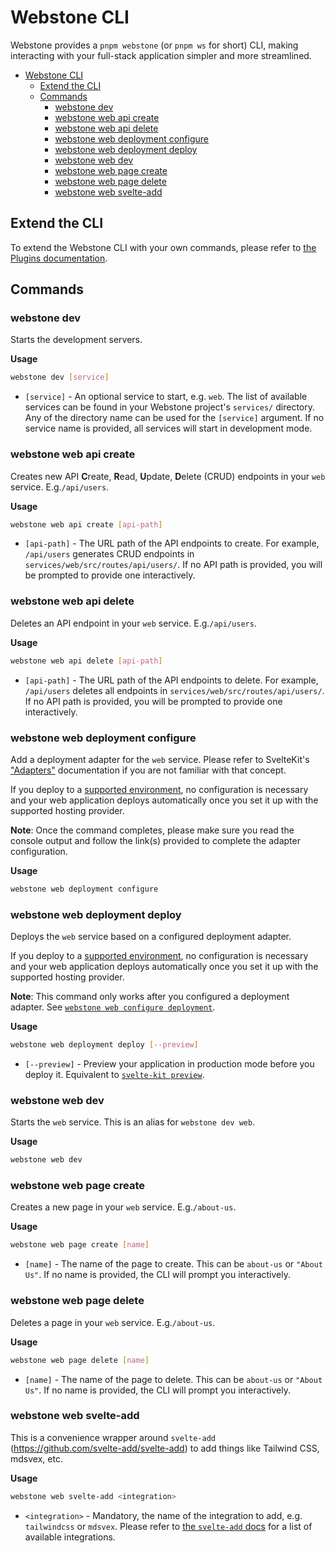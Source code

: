 # Webstone CLI

Webstone provides a `pnpm webstone` (or `pnpm ws` for short) CLI, making interacting with your full-stack application simpler and more streamlined.

- [Webstone CLI](#webstone-cli)
  - [Extend the CLI](#extend-the-cli)
  - [Commands](#commands)
    - [webstone dev](#webstone-dev)
    - [webstone web api create](#webstone-web-api-create)
    - [webstone web api delete](#webstone-web-api-delete)
    - [webstone web deployment configure](#webstone-web-deployment-configure)
    - [webstone web deployment deploy](#webstone-web-deployment-deploy)
    - [webstone web dev](#webstone-web-dev)
    - [webstone web page create](#webstone-web-page-create)
    - [webstone web page delete](#webstone-web-page-delete)
    - [webstone web svelte-add](#webstone-web-svelte-add)

## Extend the CLI

To extend the Webstone CLI with your own commands, please refer to [the Plugins documentation](./plugins.md).

## Commands

<!-- Command template
### webstone xyz

Describe the command

**Usage**

```bash
webstone xyz
```

* `<name>` - Describe the mandatory positional argument
* `[name]` - Describe the optional positional argument
* `--flag` - Describe the flag
-->

### webstone dev

Starts the development servers.

**Usage**

```bash
webstone dev [service]
```

- `[service]` - An optional service to start, e.g. `web`. The list of available services can be found in your Webstone project's `services/` directory. Any of the directory name can be used for the `[service]` argument. If no service name is provided, all services will start in development mode.

### webstone web api create

Creates new API **C**reate, **R**ead, **U**pdate, **D**elete (CRUD) endpoints in your `web` service. E.g.`/api/users`.

**Usage**

```bash
webstone web api create [api-path]
```

- `[api-path]` - The URL path of the API endpoints to create. For example, `/api/users` generates CRUD endpoints in `services/web/src/routes/api/users/`. If no API path is provided, you will be prompted to provide one interactively.

### webstone web api delete

Deletes an API endpoint in your `web` service. E.g.`/api/users`.

**Usage**

```bash
webstone web api delete [api-path]
```

- `[api-path]` - The URL path of the API endpoints to delete. For example, `/api/users` deletes all endpoints in `services/web/src/routes/api/users/`. If no API path is provided, you will be prompted to provide one interactively.

### webstone web deployment configure

Add a deployment adapter for the `web` service. Please refer to SvelteKit's ["Adapters"](https://kit.svelte.dev/docs#adapters) documentation if you are not familiar with that concept.

If you deploy to a [supported environment](https://kit.svelte.dev/docs#adapters-supported-environments), no configuration is necessary and your web application deploys automatically once you set it up with the supported hosting provider.

**Note**: Once the command completes, please make sure you read the console output and follow the link(s) provided to complete the adapter configuration.

**Usage**

```bash
webstone web deployment configure
```

### webstone web deployment deploy

Deploys the `web` service based on a configured deployment adapter.

If you deploy to a [supported environment](https://kit.svelte.dev/docs#adapters-supported-environments), no configuration is necessary and your web application deploys automatically once you set it up with the supported hosting provider.

**Note**: This command only works after you configured a deployment adapter. See [`webstone web configure deployment`](#webstone-web-configure-deployment).

**Usage**

```bash
webstone web deployment deploy [--preview]
```

- `[--preview]` - Preview your application in production mode before you deploy it. Equivalent to [`svelte-kit preview`](https://kit.svelte.dev/docs#command-line-interface-svelte-kit-build).

### webstone web dev

Starts the `web` service. This is an alias for `webstone dev web`.

**Usage**

```bash
webstone web dev
```

### webstone web page create

Creates a new page in your `web` service. E.g.`/about-us`.

**Usage**

```bash
webstone web page create [name]
```

- `[name]` - The name of the page to create. This can be `about-us` or `"About Us"`. If no name is provided, the CLI will prompt you interactively.

### webstone web page delete

Deletes a page in your `web` service. E.g.`/about-us`.

**Usage**

```bash
webstone web page delete [name]
```

- `[name]` - The name of the page to delete. This can be `about-us` or `"About Us"`. If no name is provided, the CLI will prompt you interactively.

### webstone web svelte-add

This is a convenience wrapper around `svelte-add` (https://github.com/svelte-add/svelte-add) to add things like Tailwind CSS, mdsvex, etc.

**Usage**

```bash
webstone web svelte-add <integration>
```

- `<integration>` - Mandatory, the name of the integration to add, e.g. `tailwindcss` or `mdsvex`. Please refer to [the `svelte-add` docs](https://github.com/svelte-add/svelte-add) for a list of available integrations.
